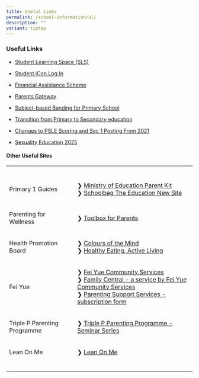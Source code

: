 ```yaml
---
title: Useful Links
permalink: /school-information/ul/
description: ""
variant: tiptap
---
```

<h3>Useful Links</h3>
<ul data-tight="true" class="tight">
<li>
<p><a href="https://vle.learning.moe.edu.sg/login" rel="noopener noreferrer nofollow" target="_blank">Student Learning Space (SLS)</a>
</p>
</li>
<li>
<p><a href="https://workspace.google.com/dashboard" rel="noopener noreferrer nofollow" target="_blank">Student iCon Log In</a>
</p>
</li>
<li>
<p><a href="https://www.moe.gov.sg/financial-matters/financial-assistance" rel="noopener noreferrer nofollow" target="_blank">Financial Assistance Scheme</a>
</p>
</li>
<li>
<p><a href="https://pg.moe.edu.sg/" rel="noopener noreferrer nofollow" target="_blank">Parents Gateway</a>
</p>
</li>
<li>
<p><a href="https://www.moe.gov.sg/primary/curriculum/subject-based-banding" rel="noopener noreferrer nofollow" target="_blank">Subject-based Banding for Primary School</a>
</p>
</li>
<li>
<p><a href="https://www.moe.gov.sg/secondary/transition-to-secondary" rel="noopener noreferrer nofollow" target="_blank">Transition from Primary to Secondary education</a>
</p>
</li>
<li>
<p><a href="https://www.moe.gov.sg/microsites/psle-fsbb/psle/main.html" rel="noopener noreferrer nofollow" target="_blank">Changes to PSLE Scoring and Sec 1 Posting From 2021</a>
</p>
</li>
<li>
<p><a href="https://www.beaconpri.moe.edu.sg/beacon-experiential-learning/student-development-programmes/cc/" rel="noopener noreferrer nofollow" target="_blank">Sexuality Education 2025</a>
</p>
</li>
</ul>
<h4>Other Useful Sites</h4>
<table style="minWidth: 50px">
<colgroup>
<col>
<col>
</colgroup>
<tbody>
<tr>
<th rowspan="1" colspan="1">
<p></p>
</th>
<th rowspan="1" colspan="1">
<p></p>
</th>
</tr>
<tr>
<td rowspan="1" colspan="1">
<p>Primary 1 Guides</p>
</td>
<td rowspan="1" colspan="1">
<p>❯ <a href="https://www.moe.gov.sg/parentkit" rel="noopener noreferrer nofollow" target="_blank">Ministry of Education Parent Kit</a> 
<br>❯ <a href="https://www.schoolbag.edu.sg/" rel="noopener noreferrer nofollow" target="_blank">Schoolbag The Education New Site</a>
</p>
</td>
</tr>
<tr>
<td rowspan="1" colspan="1">
<p>Parenting for Wellness</p>
</td>
<td rowspan="1" colspan="1">
<p>❯ <a href="/files/pfw_toolbox_for_parents.pdf" rel="noopener nofollow" target="_blank">Toolbox for Parents</a>
</p>
</td>
</tr>
<tr>
<td rowspan="1" colspan="1">
<p>Health Promotion Board</p>
</td>
<td rowspan="1" colspan="1">
<p>❯ <a href="https://www.healthhub.sg/programmes/183/parent-hub/activities-workshops-parents/cotm-one" rel="noopener noreferrer nofollow" target="_blank">Colours of the Mind</a> 
<br>❯ <a href="https://www.healthhub.sg/programmes/183/parent-hub/activities-workshops-parents/healthy-eating-active-living" rel="noopener noreferrer nofollow" target="_blank">Healthy Eating, Active Living</a>
</p>
</td>
</tr>
<tr>
<td rowspan="1" colspan="1">
<p>Fei Yue</p>
</td>
<td rowspan="1" colspan="1">
<p>❯ <a href="https://www.fycs.org/" rel="noopener noreferrer nofollow" target="_blank">Fei Yue Community Services</a> 
<br>❯ <a href="https://www.family-central.sg/" rel="noopener noreferrer nofollow" target="_blank">Family Central - a service by Fei Yue Community Services</a> 
<br>❯ <a href="https://forms.office.com/pages/responsepage.aspx?id=enp5W2h6KEyJkTbCaPjr60xXTovmoVVHr8HSB-0UwTtUMk81RjhRSTZSOUhFWEZTVUswQ0pNMlhDQS4u" rel="noopener noreferrer nofollow" target="_blank">Parenting Support Services - subscription form</a> 
</p>
</td>
</tr>
<tr>
<td rowspan="1" colspan="1">
<p>Triple P Parenting Programme</p>
</td>
<td rowspan="1" colspan="1">
<p>❯ <a href="/files/Triple_P_Primary.pdf" rel="noopener noreferrer nofollow" target="_blank">Triple P Parenting Programme - Seminar Series</a>
</p>
</td>
</tr>
<tr>
<td rowspan="1" colspan="1">
<p>Lean On Me</p>
</td>
<td rowspan="1" colspan="1">
<p>❯ <a href="https://zhenghua.pa.gov.sg/wellness/leanonme/about/" rel="noopener noreferrer nofollow" target="_blank">Lean On Me</a>
</p>
</td>
</tr>
<tr>
<td rowspan="1" colspan="1">
<p></p>
</td>
<td rowspan="1" colspan="1">
<p></p>
</td>
</tr>
</tbody>
</table>
<p></p>